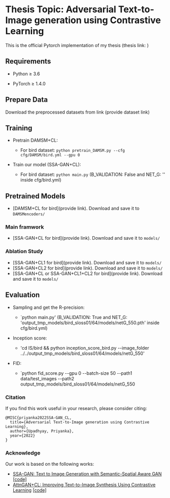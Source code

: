 # Thesis Topic: Adversarial Text-to-Image generation using Contrastive Learning
This is the official Pytorch implementation of my thesis (thesis link: )

## Requirements
* Python ≥ 3.6

* PyTorch ≥ 1.4.0


## Prepare Data


Download the preprocessed datasets from link (provide dataset link)




## Training
- Pretrain DAMSM+CL:
  - For bird dataset: `python pretrain_DAMSM.py --cfg cfg/DAMSM/bird.yml --gpu 0`
 

- Train our model (SSA-GAN+CL):
  - For bird dataset: `python main.py` (B_VALIDATION: False and NET_G: '' inside cfg/bird.yml)
  


## Pretrained Models
- [DAMSM+CL for bird](provide link). Download and save it to `DAMSMencoders/`

### Main framwork
- [SSA-GAN+CL for bird](provide link). Download and save it to `models/`

### Ablation Study
- [SSA-GAN+CL1 for bird](provide link). Download and save it to `models/`
- [SSA-GAN+CL2 for bird](provide link). Download and save it to `models/`
- [SSA-GAN+CL or SSA-GAN+CL1+CL2 for bird](provide link). Download and save it to `models/`


## Evaluation
- Sampling and get the R-precision:
  - `python main.py' (B_VALIDATION: True and NET_G: 'output_tmp_models/bird_sloss01/64/models/netG_550.pth' inside cfg/bird.yml)
  
- Inception score:
  - 'cd IS/bird && python inception_score_bird.py --image_folder ../../output_tmp_models/bird_sloss01/64/models/netG_550'

  

- FID: 
  - `python fid_score.py --gpu 0 --batch-size 50 --path1 data/test_images --path2 output_tmp_models/bird_sloss01/64/models/netG_550

  
### Citation
If you find this work useful in your research, please consider citing:

```
@MISC{priyanka2022SSA-GAN_CL,
  title={Adversarial Text-to-Image generation using Contrastive Learning},
  author={Upadhyay, Priyanka},
  year={2022}
}
```
### Acknowledge
Our work is based on the following works:
- [SSA-GAN: Text to Image Generation with Semantic-Spatial Aware GAN](https://arxiv.org/abs/2104.00567) [[code]](https://github.com/wtliao/text2image)
- [AttnGAN+CL: Improving Text-to-Image Synthesis Using Contrastive Learning](https://arxiv.org/abs/2107.02423?context=cs) [[code]](https://github.com/huiyegit/T2I_CL)
